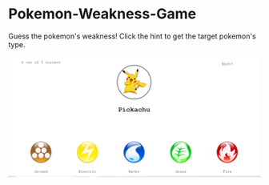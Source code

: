 # Pokemon-Weakness-Game 

Guess the pokemon's weakness!
Click the hint to get the target pokemon's type.
 
 
 ![Game Demo](/PokemonGameDemo.PNG) 

